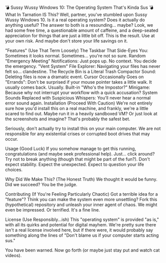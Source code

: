 💣 Sussy Wussy Windows 10: The Operating System That's Kinda Sus 💣
What In Tarnation IS This?
Well, partner, you've stumbled upon Sussy Wussy Windows 10. Is it a real operating system? Does it actually do anything useful? The answer to both is a resounding... maybe? Look, we had some free time, a questionable amount of caffeine, and a deep-seated appreciation for things that are just a little bit off. This is the result. Use at your own risk. And maybe don't store your life savings on it.

"Features" (Use That Term Loosely)
The Taskbar That Side-Eyes You: Sometimes it looks normal. Sometimes... you're not so sure.
Random "Emergency Meeting" Notifications: Just pops up. No context. You decide the emergency.
"Vent System" File Explorer: Navigating your files has never felt so... clandestine.
The Recycle Bin is a Literal Trash Compactor Sound: Deleting files is now a dramatic event.
Cursor Occasionally Goes on "Errands": Don't be surprised if your mouse pointer takes a little walk. It usually comes back. Usually.
Built-in "Who's the Impostor?" Minigame: Because why not interrupt your workflow with a quick accusation?
System Sounds Replaced with Suspicious Whispers: You'll never hear a normal error sound again.
Installation (Proceed With Caution)
We're not entirely sure how you'd install this on a real machine, and frankly, we're a little scared to find out. Maybe run it in a heavily sandboxed VM? Or just look at the screenshots and imagine? That's probably the safest bet.

Seriously, don't actually try to install this on your main computer. We are not responsible for any existential crises or corrupted boot drives that may occur.

Usage (Good Luck)
If you somehow manage to get this running, congratulations (and maybe seek professional help). Just... click around? Try not to break anything (though that might be part of the fun?). Don't expect stability. Expect the unexpected. Expect to question your life choices.

Why Did We Make This? (The Honest Truth)
We thought it would be funny. Did we succeed? You be the judge.

Contributing (If You're Feeling Particularly Chaotic)
Got a terrible idea for a "feature"? Think you can make the system even more unsettling? Fork this (hypothetical) repository and unleash your inner agent of chaos. We might even be impressed. Or terrified. It's a fine line.

License (Use Responsibly...ish)
This "operating system" is provided "as is," with all its quirks and potential for digital mayhem. We're pretty sure there isn't a real license involved here, but if there were, it would probably say something along the lines of "Don't blame us if your computer starts acting sus."

You have been warned. Now go forth (or maybe just stay put and watch cat videos).

